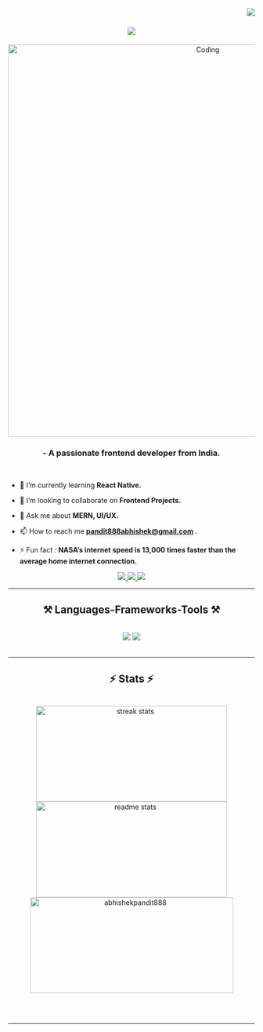 <img align="right" src="https://visitor-badge.laobi.icu/badge?page_id=abhishekpandit888.abhishekpandit888" />

<h1 align="center">
    <img src="https://readme-typing-svg.herokuapp.com/?font=Righteous&size=35&center=true&vCenter=true&width=500&height=70&duration=4000&lines=Hi+There!+👋;+I'm+Abhishek+Pandit!;" />
</h1>

<div align="center">
    <img align="center" alt="Coding" width="800" src="https://user-images.githubusercontent.com/74038190/225813708-98b745f2-7d22-48cf-9150-083f1b00d6c9.gif">
</div>

<h3 align="center">- A passionate frontend developer from India.</h3>
    
<br/>

- 🌱 I’m currently learning **React Native.**

- 👯 I’m looking to collaborate on **Frontend Projects.**

- 💬 Ask me about **MERN, UI/UX.**

- 📫 How to reach me **pandit888abhishek@gmail.com .**

- ⚡ Fun fact : **NASA’s internet speed is 13,000 times faster than the average home internet connection.**

 </div>
 
<div align="center"> 
  <a href="mailto:pandit888abhishek@gmail.com">
    <img src="https://img.shields.io/badge/Gmail-333333?style=for-the-badge&logo=gmail&logoColor=red" />
  </a>
  <a href="https://www.linkedin.com/in/abhishek-pandit888/" target="_blank">
    <img src="https://img.shields.io/badge/LinkedIn-0077B5?style=for-the-badge&logo=linkedin&logoColor=white" target="_blank" />
  </a>
  <a href="https://abhi888.vercel.app/" target="_blank">
     <img src="https://img.shields.io/badge/Portfolio-FF5722?style=for-the-badge&logo=todoist&logoColor=white" target="_blank" /> <!-- sqlite, safari, google-chrome are other good icon options -->
  </a>
</div>

 <hr/>
 
<h2 align="center">⚒️ Languages-Frameworks-Tools ⚒️</h2>
<br/>
<div align="center">
    <img src="https://skillicons.dev/icons?i=react,bootstrap,html,css,vscode,github,tailwind,git,nodejs,express" />
    <img src="https://skillicons.dev/icons?i=cpp,python,javascript,typescript,firebase,mongodb,c,java,mysql" /><br>
</div>

<br/>

 <hr/>

<h2 align="center">⚡ Stats ⚡</h2>
<br>
<div align=center>
  <img height=195 width=390 align="center" src="https://github-readme-stats.vercel.app/api/top-langs?username=abhishekpandit888&show_icons=true&theme=react&locale=en&layout=compact&border_radius=10" alt="streak stats"/>
    <br/>
  <img  height=195 width=390 src="https://github-readme-stats.vercel.app/api?username=abhishekpandit888&show_icons=true&locale=en&count_private=true&theme=react&rank_icon=github&border_radius=10" alt="readme stats" />
  <img height=195 width=415 src="https://github-readme-streak-stats.herokuapp.com/?user=abhishekpandit888&show_icons=true&locale=en&count_private=true&theme=react&rank_icon=github&border_radius=10" alt="abhishekpandit888" alt="top langs" />
</div>

<br/><br/>

<hr/>

<br/>
